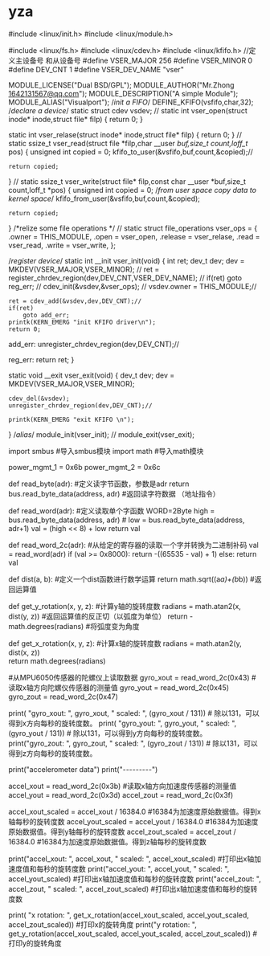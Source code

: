 # yza
#include <linux/init.h>
#include <linux/module.h>

#include <linux/fs.h>
#include <linux/cdev.h>
#include <linux/kfifo.h>
//定义主设备号 和从设备号
#define	VSER_MAJOR 256
#define VSER_MINOR 0
#define DEV_CNT 1
#define	VSER_DEV_NAME "vser"

MODULE_LICENSE("Dual BSD/GPL");
MODULE_AUTHOR("Mr.Zhong <1642131567@qq.com>");
MODULE_DESCRIPTION("A simple Module");
MODULE_ALIAS("Visualport");
/*init a FIFO*/
DEFINE_KFIFO(vsfifo,char,32);
/*declare a device*/
static struct cdev vsdev;
//
static int vser_open(struct inode* inode,struct file* filp)
{
	return 0;
}

static int vser_relase(struct inode* inode,struct file* filp)
{
	return 0;
}
//
static ssize_t vser_read(struct file *filp,char __user *buf,size_t count,loff_t* pos)
{
	unsigned int copied = 0;
	kfifo_to_user(&vsfifo,buf,count,&copied);//

	return copied;
}
//
static ssize_t vser_write(struct file* filp,const char __user *buf,size_t count,loff_t *pos)
{
	unsigned int copied = 0;
	/*from user space copy data to kernel space*/
	kfifo_from_user(&vsfifo,buf,count,&copied);

	return copied;
}
/*relize some file operations */
//
static struct file_operations vser_ops = {
	.owner = THIS_MODULE,
	.open = vser_open,
	.release = vser_relase,
	.read = vser_read,
	.write = vser_write,
	};

/*register device*/
static int __init vser_init(void)
{
	int ret;
	dev_t dev;
	dev = MKDEV(VSER_MAJOR,VSER_MINOR); //
	ret = register_chrdev_region(dev,DEV_CNT,VSER_DEV_NAME); //
	if(ret)
		 goto reg_err; //
	cdev_init(&vsdev,&vser_ops); //
	vsdev.owner = THIS_MODULE;//

	ret = cdev_add(&vsdev,dev,DEV_CNT);//
	if(ret)
		goto add_err;
	printk(KERN_EMERG "init KFIFO driver\n");
	return 0;

add_err:
	unregister_chrdev_region(dev,DEV_CNT);//
	
reg_err:
	return ret;
}

static void __exit vser_exit(void)
{
	dev_t dev;
	dev = MKDEV(VSER_MAJOR,VSER_MINOR);
	
	cdev_del(&vsdev);
	unregister_chrdev_region(dev,DEV_CNT);//

	printk(KERN_EMERG "exit KFIFO \n");
}
/*alias*/
module_init(vser_init); //
module_exit(vser_exit);























import smbus  #导入smbus模块
import math   #导入math模块


power_mgmt_1 = 0x6b 
power_mgmt_2 = 0x6c 

def read_byte(adr):  #定义读字节函数，参数是adr
    return bus.read_byte_data(address, adr) #返回读字符数据 （地址指令）


def read_word(adr): #定义读取单个字函数 WORD=2Byte
    high = bus.read_byte_data(address, adr) #
    low = bus.read_byte_data(address, adr+1)
    val = (high << 8) + low
    return val


def read_word_2c(adr): #从给定的寄存器的读取一个字并转换为二进制补码
    val = read_word(adr)
    if (val >= 0x8000):
        return -((65535 - val) + 1)
    else:
        return val


def dist(a, b): #定义一个dist函数进行数学运算
    return math.sqrt((a*a)+(b*b))  #返回运算值


def get_y_rotation(x, y, z): #计算y轴的旋转度数
    radians = math.atan2(x, dist(y, z))  #返回运算值的反正切（以弧度为单位）
    return -math.degrees(radians)  #将弧度变为角度


def get_x_rotation(x, y, z): #计算x轴的旋转度数
    radians = math.atan2(y, dist(x, z))    
    return math.degrees(radians)




#从MPU6050传感器的陀螺仪上读取数据
gyro_xout = read_word_2c(0x43)   #读取x轴方向陀螺仪传感器的测量值
gyro_yout = read_word_2c(0x45)
gyro_zout = read_word_2c(0x47)

print( "gyro_xout: ", gyro_xout, " scaled: ", (gyro_xout / 131))  # 除以131，可以得到x方向每秒的旋转度数。
print( "gyro_yout: ", gyro_yout, " scaled: ", (gyro_yout / 131))  # 除以131，可以得到y方向每秒的旋转度数。
print("gyro_zout: ", gyro_zout, " scaled: ", (gyro_zout / 131))   # 除以131，可以得到z方向每秒的旋转度数。


print("accelerometer data")
print("---------")


accel_xout = read_word_2c(0x3b) #读取x轴方向加速度传感器的测量值
accel_yout = read_word_2c(0x3d) 
accel_zout = read_word_2c(0x3f) 

accel_xout_scaled = accel_xout / 16384.0   #16384为加速度原始数据值。得到x轴每秒的旋转度数
accel_yout_scaled = accel_yout / 16384.0   #16384为加速度原始数据值。得到y轴每秒的旋转度数
accel_zout_scaled = accel_zout / 16384.0   #16384为加速度原始数据值。得到z轴每秒的旋转度数

print("accel_xout: ", accel_xout, " scaled: ", accel_xout_scaled)  #打印出x轴加速度值和每秒的旋转度数
print("accel_yout: ", accel_yout, " scaled: ", accel_yout_scaled)  #打印出x轴加速度值和每秒的旋转度数
print("accel_zout: ", accel_zout, " scaled: ", accel_zout_scaled)  #打印出x轴加速度值和每秒的旋转度数

print( "x rotation: ", get_x_rotation(accel_xout_scaled, accel_yout_scaled, accel_zout_scaled)) #打印x的旋转角度
print("y rotation: ", get_y_rotation(accel_xout_scaled, accel_yout_scaled, accel_zout_scaled))  #打印y的旋转角度

